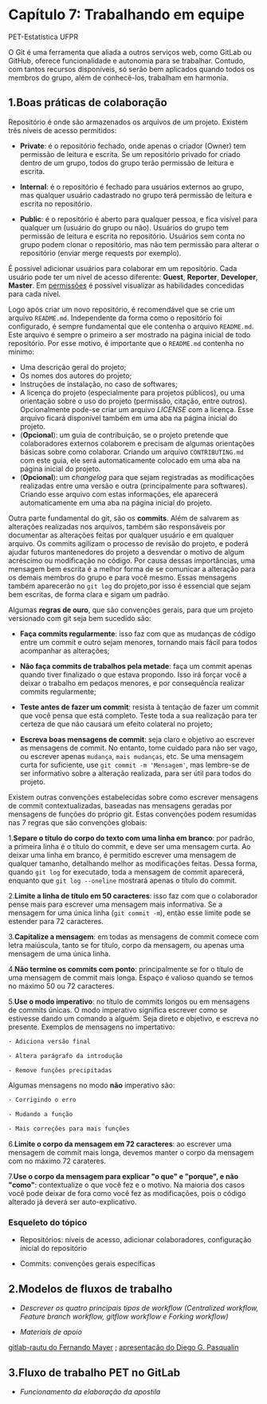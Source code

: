 # Capítulo 7: Trabalhando em equipe
PET-Estatística UFPR  

O Git é uma ferramenta que aliada a outros serviços web, como GitLab ou 
GitHub, oferece funcionalidade e autonomia para se trabalhar. 
Contudo, com tantos recursos disponíveis, só serão bem aplicados quando 
todos os membros do grupo, além de conhecê-los, trabalham em harmonia.

## 1.Boas práticas de colaboração

Repositório é onde são armazenados os arquivos de um projeto. Existem 
três níveis de acesso permitidos:

- **Private**: é o repositório fechado, onde apenas o criador (Owner) tem 
permissão de leitura e escrita. Se um repositório privado for criado 
dentro de um grupo, todos do grupo terão permissão de leitura e escrita.


- **Internal**: é o repositório é fechado para usuários externos ao
grupo, mas qualquer usuário cadastrado no grupo terá permissão de leitura
e escrita no repositório.


- **Public**: é o repositório é aberto para qualquer pessoa, e fica
visível para qualquer um (usuário do grupo ou não). Usuários do grupo
tem permissão de leitura e escrita no repositório. Usuários sem conta 
no grupo podem clonar o repositório, mas não tem permissão para alterar 
o repositório (enviar merge requests por exemplo).

É possível adicionar usuários para colaborar em um repositório. Cada 
usuário pode ter um nível de acesso diferente: **Guest**, **Reporter**,
**Developer**, **Master**. Em <a href="https://gitlab.c3sl.ufpr.br/help/permissions/permissions">
permissões</a> é possível visualizar as habilidades concedidas para cada 
nível.

Logo após criar um novo repositório, é recomendável que se crie um arquivo
`README.md`. Independente da forma como o repositório foi configurado, 
é sempre fundamental que ele contenha o arquivo `README.md`. 
Este arquivo é sempre o primeiro a ser mostrado na página inicial 
de todo repositório. Por esse motivo, é importante que o `README.md` 
contenha no mínimo:

- Uma descrição geral do projeto;
- Os nomes dos autores do projeto;
- Instruções de instalação, no caso de softwares;
- A licença do projeto (especialmente para projetos públicos), ou uma 
orientação sobre o uso do projeto (permissão, citação, entre outros). 
Opcionalmente pode-se criar um arquivo *LICENSE* com a licença. 
Esse arquivo ficará disponível também em uma aba na página inicial do 
projeto.
- (**Opcional**): um guia de contribuição, se o projeto pretende que 
colaboradores externos colaborem e precisam de algumas orientações básicas
sobre como colaborar. Criando um arquivo `CONTRIBUTING.md` com este guia,
ele será automaticamente colocado em uma aba na página inicial do projeto.
- (**Opcional**): um *changelog* para que sejam registradas as modificações 
realizadas entre uma versão e outra (principalmente para softwares). 
Criando esse arquivo com estas informações, ele aparecerá automaticamente 
em uma aba na página inicial do projeto. 

Outra parte fundamental do git, são os **commits**. Além de salvarem as
alterações realizadas nos arquivos, também são responsáveis por documentar
as alterações feitas por qualquer usuário e em qualquer arquivo.
Os commits agilizam o processo de revisão do projeto, e poderá ajudar
futuros mantenedores do projeto a desvendar o motivo de algum acréscimo
ou modificação no código. Por causa dessas importâncias, uma mensagem bem 
escrita é a melhor forma de se comunicar a alteração para os demais membros 
do grupo e para você mesmo. Essas mensagens também aparecerão no `git log` 
do projeto,por isso é essencial que sejam bem escritas, de forma clara e 
sigam um padrão.

Algumas **regras de ouro**, que são convenções gerais, para que um projeto 
versionado com git seja bem sucedido são:

- **Faça commits regularmente**: isso faz com que as mudanças de código 
entre um commit e outro sejam menores, tornando mais fácil para todos 
acompanhar as alterações;

- **Não faça commits de trabalhos pela metade**: faça um commit apenas 
quando tiver finalizado o que estava propondo. Isso irá forçar você a 
deixar o trabalho em pedaços menores, e por consequência realizar
commits regularmente;

- **Teste antes de fazer um commit**: resista à tentação de fazer um commit 
que você pensa que está completo. Teste toda a sua realização para 
ter certeza de que não causará um efeito colateral no projeto;

- **Escreva boas mensagens de commit**: seja claro e objetivo ao escrever 
as mensagens de commit. No entanto, tome cuidado para não ser vago, ou 
escrever apenas `mudança`, `mais mudanças`, etc. Se uma mensagem curta for suficiente, use `git commit -m 'Mensagem'`, mas lembre-se de ser 
informativo sobre a alteração realizada, para ser útil para todos do 
projeto.

Existem outras convenções estabelecidas sobre como escrever mensagens 
de commit contextualizadas, baseadas nas mensagens geradas por mensagens
de funções do próprio git. Estas convenções podem resumidas nas 7 regras
que são convenções globais:

1.**Separe o título do corpo do texto com uma linha em branco**: por padrão, 
a primeira linha é o título do commit, e deve ser uma mensagem curta. 
Ao deixar uma linha em branco, é permitido escrever uma mensagem de 
qualquer tamanho, detalhando melhor as modificações feitas. 
Dessa forma, quando  `git log` for executado, toda a mensagem de commit
aparecerá, enquanto que `git log --oneline` mostrará apenas o título do 
commit. 

2.**Limite a linha de título em 50 caracteres**: isso faz com que o 
colaborador pense mais para escrever uma mensagem mais informativa.
Se a mensagem for uma única linha (`git commit -m`), então esse limite 
pode se estender para 72 caracteres.

3.**Capitalize a mensagem**: em todas as mensagens de commit comece com 
letra maiúscula, tanto se for título, corpo da mensagem, ou apenas 
uma mensagem de uma única linha.

4.**Não termine os commits com ponto**: principalmente se for o título 
de uma mensagem de commit mais longa. Espaço é valioso quando se temos 
no máximo 50 ou 72 caracteres.

5.**Use o modo imperativo**: no título de commits longos ou em mensagens 
de commits únicas. O modo imperativo significa escrever como se estivesse 
dando um comando a alguém. Seja direto e objetivo, e escreva no presente. 
Exemplos de mensagens no impertativo:
```sh
- Adiciona versão final

- Altera parágrafo da introdução

- Remove funções precipitadas
```

Algumas mensagens no modo **não** imperativo são:
```sh
- Corrigindo o erro

- Mudando a função 

- Mais correções para mais funções
```


6.**Limite o corpo da mensagem em 72 caracteres**: ao escrever uma mensagem 
de commit mais longa, devemos manter o corpo da mensagem com no máximo 
72 carateres.


7.**Use o corpo da mensagem para explicar "o que" e "porque", e não "como"**: contextualize o que você fez e o motivo. Na maioria dos casos você pode 
deixar de fora como você fez as modificações, pois o código alterado já 
deverá ser auto-explicativo. 


### Esqueleto do tópico

- Repositórios: níveis de acesso, adicionar colaboradores, configuração 
inicial do repositório

- Commits: convenções gerais específicas


## 2.Modelos de fluxos de trabalho

- *Descrever os quatro principais tipos de workflow (Centralized workflow,
Feature branch workflow, gitflow workflow e Forking workflow)*

- *Materiais de apoio* 
<a href="http://git.leg.ufpr.br/leg/gitlab-rautu/blob/master/CONTRIBUTING.md">
gitlab-rautu do Fernando Mayer</a> ; 
<a href="https://prezi.com/_lm8kozmii8n/git-workflow/"> apresentação do 
Diego G. Pasqualin</a>


## 3.Fluxo de trabalho PET no GitLab

- *Funcionamento da elaboração da apostila*
